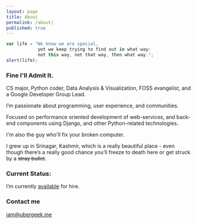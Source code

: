 ```yaml
---
layout: page
title: About
permalink: /about/
published: true
---
```


```javascript
var life = "We know we are special, 
            yet we keep trying to find out in what way: 
            not this way, not that way, then what way.";
alert(life);
```

### Fine I'll Admit It.

CS major, Python coder, Data Analysis & Visualization, FOSS evangelist, and a Google Developer Group Lead.

I’m passionate about programming, user experience, and communities. 

Focused on performance oriented development of web-services, and back-end components using Django, and other Python-related technologies.

I'm also the guy who'll fix your broken computer. 

I grew up in Srinagar, Kashmir, which is a really beautiful place - even though there’s a really good chance you’ll freeze to death here or get struck by a ~~stray bullet~~.


### Current Status:

I’m currently [available](mailto:hire@ubergeek.me) for hire.

### Contact me

[iam@ubergeek.me](mailto:iam@ubergeek.me)
